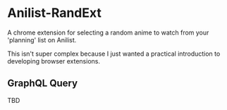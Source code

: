 # Anilist-RandExt

A chrome extension for selecting a random anime to watch from your 'planning' list on Anilist.

This isn't super complex because I just wanted a practical introduction to developing browser extensions.


## GraphQL Query
TBD


